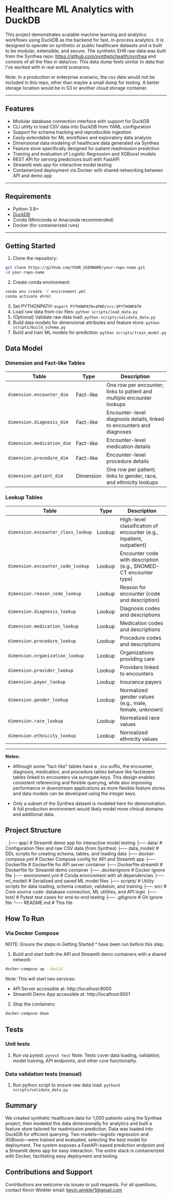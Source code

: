 # Healthcare ML Analytics with DuckDB

This project demonstrates scalable machine learning and analytics workflows using DuckDB as the backend for fast, in-process analytics. It is designed to operate on synthetic or public healthcare datasets and is built to be modular, extensible, and secure. The synthetic EHR raw data was built from the 
Synthea repo: https://github.com/synthetichealth/synthea and consists of all the files in data/csv. This data dump feels similar to data that I've worked
with in real world scenarios. 

Note: In a production or enterprise scenario, the csv data would not be included in this repo, other than maybe a small dump for testing. A better storage location would be in S3 or another cloud storage container.

---

## Features

- Modular database connection interface with support for DuckDB
- CLI utility to load CSV data into DuckDB from YAML configuration
- Support for schema tracking and reproducible ingestion
- Easily extendable for ML workflows and exploratory data analysis
- Dimensional data modeling of healthcare data generated via Synthea
- Feature store specifically designed for patient readmission prediction
- Training and evaluation of Logistic Regression and XGBoost models
- REST API for serving predictions built with FastAPI
- Streamlit web app for interactive model testing
- Containerized deployment via Docker with shared networking between API and demo app

---

## Requirements

- Python 3.8+
- [DuckDB](https://duckdb.org)
- Conda (Miniconda or Anaconda recommended)
- Docker (for containerized runs)

---

## Getting Started

1. Clone the repository:
```bash
git clone https://github.com/YOUR_USERNAME/your-repo-name.git
cd your-repo-name
```
2. Create conda environment:
```bash
conda env create -f environment.yml
conda activate ehrml
```
3. Set PYTHONPATH: `export PYTHONPATH=$PWD/src:$PYTHONPATH`
4. Load raw data from csv files: `python scripts/load_data.py`
5. (Optional) Validate raw data load: `python scripts/validate_data.py`
6. Build data models for dimensional attributes and feature store: `python scripts/build_schema.py`
7. Build and train ML models for prediction: `python scripts/train_model.py`


## Data Model

### Dimension and Fact-like Tables

| Table                          | Type      | Description                                                              |
| ------------------------------ | --------- | ------------------------------------------------------------------------ |
| `dimension.encounter_dim`      | Fact-like | One row per encounter; links to patient and multiple encounter lookups  |
| `dimension.diagnosis_dim`      | Fact-like | Encounter-level diagnosis details, linked to encounters and diagnoses   |
| `dimension.medication_dim`     | Fact-like | Encounter-level medication details                                       |
| `dimension.procedure_dim`      | Fact-like | Encounter-level procedure details                                        |
| `dimension.patient_dim`        | Dimension | One row per patient; links to gender, race, and ethnicity lookups        |

### Lookup Tables

| Table                          | Type      | Description                                                              |
| ------------------------------ | --------- | ------------------------------------------------------------------------ |
| `dimension.encounter_class_lookup` | Lookup | High-level classification of encounter (e.g., inpatient, outpatient)    |
| `dimension.encounter_code_lookup`  | Lookup | Encounter code with description (e.g., SNOMED-CT encounter type)        |
| `dimension.reason_code_lookup` | Lookup    | Reason for encounter (code and description)                             |
| `dimension.diagnosis_lookup`   | Lookup    | Diagnosis codes and descriptions                                        |
| `dimension.medication_lookup`  | Lookup    | Medication codes and descriptions                                       |
| `dimension.procedure_lookup`   | Lookup    | Procedure codes and descriptions                                        |
| `dimension.organization_lookup`| Lookup    | Organizations providing care                                            |
| `dimension.provider_lookup`    | Lookup    | Providers linked to encounters                                          |
| `dimension.payer_lookup`       | Lookup    | Insurance payers                                                        |
| `dimension.gender_lookup`      | Lookup    | Normalized gender values (e.g., male, female, unknown)                   |
| `dimension.race_lookup`        | Lookup    | Normalized race values                                                   |
| `dimension.ethnicity_lookup`   | Lookup    | Normalized ethnicity values                                              |

---

**Notes:**  
- Although some "fact-like" tables have a `_dim` suffix, the encounter, diagnosis, medication, and procedure tables behave like fact/event tables linked to encounters via surrogate keys. This design enables consistent referencing and flexible querying, while also improving performance in downstream applications as more flexible feature stores and data models can be developed using the integer keys.

- Only a subset of the Synthea dataset is modeled here for demonstration. A full production environment would likely model more clinical domains and additional data.


## Project Structure
.
├── app/                  # Streamlit demo app for interactive model testing
├── data/                 # Configuration files and raw CSV data (from Synthea)
├── data_model/           # DDL scripts for creating schema, tables, and loading data
├── docker-compose.yml    # Docker Compose config for API and Streamlit app
├── Dockerfile            # Dockerfile for API server container
├── Dockerfile.streamlit  # Dockerfile for Streamlit demo container
├── .dockerignore         # Docker ignore file
├── environment.yml       # Conda environment with all dependencies
├── ml_model/             # Serialized and saved ML model files
├── scripts/              # Utility scripts for data loading, schema creation, validation, and training
├── src/                  # Core source code: database connection, ML utilities, and API logic
├── test/                 # Pytest test cases for end-to-end testing
├── .gitignore            # Git ignore file
└── README.md             # This file


## How To Run
### Via Docker Compose
NOTE: Ensure the steps in Getting Started ^ have been run before this step.

1. Build and start both the API and Streamlit demo containers with a shared network:

```bash
docker-compose up --build
```
Note: This will start two services:
- API Server accessible at: http://localhost:8000
- Streamlit Demo App accessible at: http://localhost:8501

2. Stop the containers:
```bash
docker-compose down
```

## Tests
### Unit tests
1. Run via pytest: `pytest test`
Note: Tests cover data loading, validation, model training, API endpoints, and other core functionality.
### Data validation tests (manual)
1. Run python script to ensure raw data load: `python3 scripts/validate_data.py`

## Summary
We created synthetic healthcare data for 1,000 patients using the Synthea project, then modeled this data dimensionally for analytics and built a feature store tailored for readmission prediction. Data was loaded into DuckDB for efficient querying. Two models—logistic regression and XGBoost—were trained and evaluated, selecting the best model for deployment. The system exposes a FastAPI-based prediction endpoint and a Streamlit demo app for easy interaction. The entire stack is containerized with Docker, facilitating easy deployment and testing.

## Contributions and Support
Contributions are welcome via issues or pull requests.
For all questions, contact Kevin Winkler
email: kevin.winkler1@gmail.com